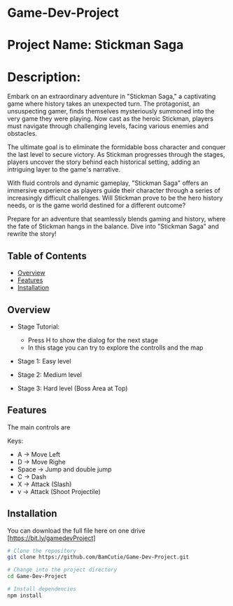 # Game-Dev-Project

# Project Name: Stickman Saga

# Description:

  Embark on an extraordinary adventure in "Stickman Saga," a captivating game where history takes an unexpected turn. The protagonist, an unsuspecting gamer, finds themselves mysteriously summoned into the very game they were playing. Now cast as the heroic Stickman, players must navigate through challenging levels, facing various enemies and obstacles.
  
  The ultimate goal is to eliminate the formidable boss character and conquer the last level to secure victory. As Stickman progresses through the stages, players uncover the story behind each historical setting, adding an intriguing layer to the game's narrative.
  
  With fluid controls and dynamic gameplay, "Stickman Saga" offers an immersive experience as players guide their character through a series of increasingly difficult challenges. Will Stickman prove to be the hero history needs, or is the game world destined for a different outcome?
  
  Prepare for an adventure that seamlessly blends gaming and history, where the fate of Stickman hangs in the balance. Dive into "Stickman Saga" and rewrite the story!


## Table of Contents
- [Overview](#overview)
- [Features](#features)
- [Installation](#installation)

## Overview

- Stage Tutorial: 
  - Press H to show the dialog for the next stage
  - In this stage you can try to explore the controlls and the map

- Stage 1: Easy level
- Stage 2: Medium level
- Stage 3: Hard level (Boss Area at Top)

## Features

The main controls are

Keys: 
  - A -> Move Left
  - D -> Move Righe
  - Space -> Jump and double jump
  - C -> Dash
  - X -> Attack (Slash)
  - v -> Attack (Shoot Projectile)



## Installation

You can download the full file here on one drive [https://bit.ly/gamedevProject] 

```bash
# Clone the repository
git clone https://github.com/BamCutie/Game-Dev-Project.git

# Change into the project directory
cd Game-Dev-Project

# Install dependencies
npm install
